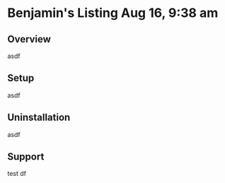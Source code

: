 # Benjamin's Listing Aug 16, 9:38 am

## Overview

asdf

## Setup

asdf

## Uninstallation

asdf

## Support

test   df

